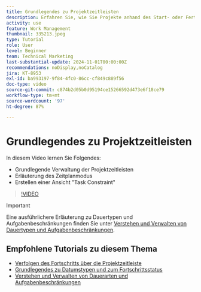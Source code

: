 ```yaml
---
title: Grundlegendes zu Projektzeitleisten
description: Erfahren Sie, wie Sie Projekte anhand des Start- oder Fertigstellungsdatums planen können. Erfahren Sie anschließend, wie sich Dauer, Vorgänger und Aufgabenbeschränkungen auf den Projektplan auswirken.
activity: use
feature: Work Management
thumbnail: 335213.jpeg
type: Tutorial
role: User
level: Beginner
team: Technical Marketing
last-substantial-update: 2024-11-01T00:00:00Z
recommendations: noDisplay,noCatalog
jira: KT-8953
exl-id: ba993197-9f84-4fc0-86cc-cf849c889f56
doc-type: video
source-git-commit: c874b2d05b0d95194ce15266592d473e6f18ce79
workflow-type: tm+mt
source-wordcount: '97'
ht-degree: 87%

---
```


# Grundlegendes zu Projektzeitleisten

In diesem Video lernen Sie Folgendes:

* Grundlegende Verwaltung der Projektzeitleisten
* Erläuterung des Zeitplanmodus
* Erstellen einer Ansicht &quot;Task Constraint&quot;

>[!VIDEO](https://video.tv.adobe.com/v/335213/?quality=12&learn=on)

>[!IMPORTANT]
>
>Eine ausführlichere Erläuterung zu Dauertypen und Aufgabenbeschränkungen finden Sie unter [Verstehen und Verwalten von Dauertypen und Aufgabenbeschränkungen](/help/manage-work/intermediate-projects/understand-and-manage-duration-types-and-task-constraints.md).

## Empfohlene Tutorials zu diesem Thema

* [Verfolgen des Fortschritts über die Projektzeitleiste](/help/manage-work/project-timelines/track-work-progress-from-the-project-timeline.md)
* [Grundlegendes zu Datumstypen und zum Fortschrittsstatus](/help/manage-work/project-timelines/understand-task-dates-and-progress-status.md)
* [Verstehen und Verwalten von Dauerarten und Aufgabenbeschränkungen](/help/manage-work/intermediate-projects/understand-and-manage-duration-types-and-task-constraints.md)

